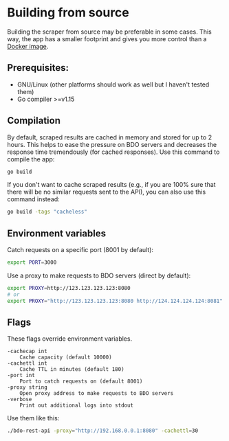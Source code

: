 # Building from source
Building the scraper from source may be preferable in some cases. This way, the app has a smaller footprint and gives you more control than a [Docker image](https://hub.docker.com/repository/docker/man90/bdo-rest-api).

## Prerequisites:
- GNU/Linux (other platforms should work as well but I haven't tested them)
- Go compiler >=v1.15

## Compilation
By default, scraped results are cached in memory and stored for up to 2 hours. This helps to ease the pressure on BDO servers and decreases the response time tremendously (for cached responses). Use this command to compile the app:
```bash
go build
```

If you don't want to cache scraped results (e.g., if you are 100% sure that there will be no similar requests sent to the API), you can also use this command instead:
```bash
go build -tags "cacheless"
```

## Environment variables
Catch requests on a specific port (8001 by default):
```bash
export PORT=3000
```

Use a proxy to make requests to BDO servers (direct by default):
```bash
export PROXY=http://123.123.123.123:8080
# or
export PROXY="http://123.123.123.123:8080 http://124.124.124.124:8081"
```

## Flags
These flags override environment variables.
```
-cachecap int
	Cache capacity (default 10000)
-cachettl int
	Cache TTL in minutes (default 180)
-port int
	Port to catch requests on (default 8001)
-proxy string
	Open proxy address to make requests to BDO servers
-verbose
	Print out additional logs into stdout
```

Use them like this:
```bash
./bdo-rest-api -proxy="http://192.168.0.0.1:8080" -cachettl=30
```
